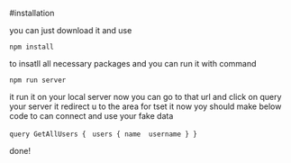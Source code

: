 #installation

you can just download it and use 

`npm install`

to insatll all necessary packages and you can run it with command 

`npm run server`

it run it on your local server now you can go to that url and click on query your server it redirect u to the area for tset it 
now yoy should make below code to can connect and use your fake data

`query GetAllUsers {`
 ` users {
    name 
    username
  }
}`

done!
